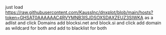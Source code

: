 just load https://raw.githubusercontent.com/KaussInc/dnxplot/blob/main/hosts?token=GHSAT0AAAAAAC4RVYMNB3ISJDSOXSDAXZEUZ3SIWKA as a adlist and click Domains add blocksi.net and block.si and click add domain as wildcard for both and add to blacklist for both 
